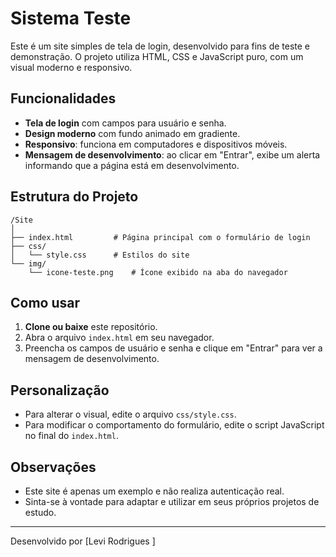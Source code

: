 # Sistema Teste

Este é um site simples de tela de login, desenvolvido para fins de teste e demonstração. O projeto utiliza HTML, CSS e JavaScript puro, com um visual moderno e responsivo.

## Funcionalidades

- **Tela de login** com campos para usuário e senha.
- **Design moderno** com fundo animado em gradiente.
- **Responsivo**: funciona em computadores e dispositivos móveis.
- **Mensagem de desenvolvimento**: ao clicar em "Entrar", exibe um alerta informando que a página está em desenvolvimento.

## Estrutura do Projeto

```
/Site
│
├── index.html         # Página principal com o formulário de login
├── css/
│   └── style.css      # Estilos do site
└── img/
    └── icone-teste.png    # Ícone exibido na aba do navegador
```

## Como usar

1. **Clone ou baixe** este repositório.
2. Abra o arquivo `index.html` em seu navegador.
3. Preencha os campos de usuário e senha e clique em "Entrar" para ver a mensagem de desenvolvimento.

## Personalização

- Para alterar o visual, edite o arquivo `css/style.css`.
- Para modificar o comportamento do formulário, edite o script JavaScript no final do `index.html`.

## Observações

- Este site é apenas um exemplo e não realiza autenticação real.
- Sinta-se à vontade para adaptar e utilizar em seus próprios projetos de estudo.

---
Desenvolvido por [Levi Rodrigues ]